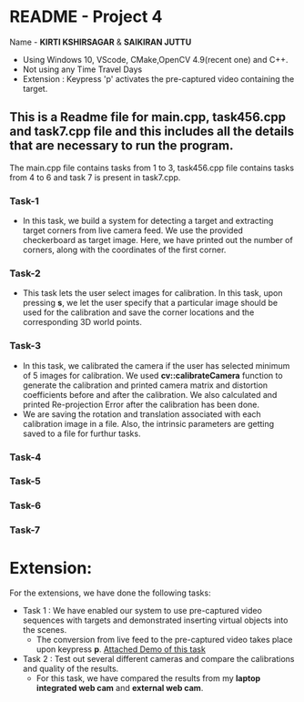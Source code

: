 # README - Project 4
Name - **KIRTI KSHIRSAGAR** & **SAIKIRAN JUTTU**

- Using Windows 10, VScode, CMake,OpenCV 4.9(recent one) and C++.
- Not using any Time Travel Days
- Extension : Keypress 'p' activates the pre-captured video containing the target.

## This is a Readme file for main.cpp, task456.cpp and task7.cpp file and this includes all the details that are necessary to run the program.

The main.cpp file contains tasks from 1 to 3, task456.cpp file contains tasks from 4 to 6 and task 7 is present in task7.cpp.

### Task-1
-  In this task, we build a system for detecting a target and extracting target corners from live camera feed. We use the provided checkerboard as target image. Here, we have printed out the number of corners, along with the coordinates of the first corner.

### Task-2
- This task lets the user select images for calibration. In this task, upon pressing **s**, we let the user specify that a particular image should be used for the calibration and save the corner locations and the corresponding 3D world points.

### Task-3
- In this task, we calibrated the camera if the user has selected minimum of 5 images for calibration. We used **cv::calibrateCamera** function to generate the calibration and printed camera matrix and distortion coefficients before and after the calibration. We also calculated and printed Re-projection Error after the calibration has been done. 
- We are saving the rotation and translation associated with each calibration image in a file. Also, the intrinsic parameters are getting saved to a file for furthur tasks.

### Task-4

### Task-5

### Task-6

### Task-7

# Extension:
For the extensions, we have done the following tasks:
- Task 1 : We have enabled our system to use pre-captured video sequences with targets and demonstrated inserting virtual objects into the scenes.
    * The conversion from live feed to the pre-captured video takes place upon keypress **p**. [Attached Demo of this task]()
- Task 2 : Test out several different cameras and compare the calibrations and quality of the results. 
    * For this task, we have compared the results from my **laptop integrated web cam** and **external web cam**.


 
